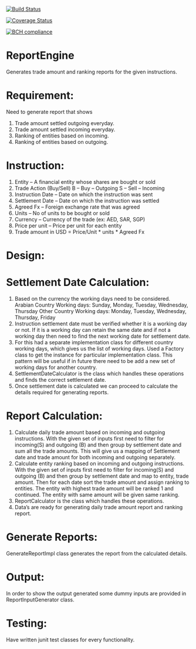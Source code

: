 [![Build Status](https://travis-ci.org/pinkybalan/ReportEngine.svg?branch=master)](https://travis-ci.org/pinkybalan/ReportEngine)

[![Coverage Status](https://coveralls.io/repos/github/pinkybalan/ReportEngine/badge.svg?branch=master&v=1.0)](https://coveralls.io/github/pinkybalan/ReportEngine?branch=master)

[![BCH compliance](https://bettercodehub.com/edge/badge/pinkybalan/ReportEngine?branch=master)](https://bettercodehub.com/)

# ReportEngine
Generates trade amount and ranking reports for the given instructions.

# Requirement:

Need to generate report that shows
1.	Trade amount settled outgoing everyday.
2.	Trade amount settled incoming everyday.
3.	Ranking of entities based on incoming.
4.	Ranking of entities based on outgoing.

# Instruction:
1.	Entity – A financial entity whose shares are bought or sold
2.	Trade Action (Buy/Sell) 
  	B – Buy – Outgoing
    S – Sell – Incoming
3.	Instruction Date – Date on which the instruction was sent
4.	Settlement Date – Date on which the instruction was settled
5.	Agreed Fx – Foreign exchange rate that was agreed
6.	Units – No of units to be bought or sold 
7.	Currency –  Currency of the trade (ex: AED, SAR, SGP)
8.	Price per unit – Price per unit for each entity
9.	Trade amount in USD = Price/Unit * units * Agreed Fx

# Design:

# Settlement Date Calculation:
1.	Based on the currency the working days need to be considered.               
Arabian Country Working days: 
Sunday, Monday, Tuesday, Wednesday, Thursday
Other Country Working days:
Monday, Tuesday, Wednesday, Thursday, Friday
2.	Instruction settlement date must be verified whether it is a working day or not. If it is a working day can retain the same date and if not a working day then need to find the next working date for settlement date.
3.	For this had a separate implementation class for different country working days, which gives us the list of working days. Used a Factory class to get the instance for particular implementation class. This pattern will be useful if in future there need to be add a new set of working days for another country. 
4.	SettlementDateCalculator is the class which handles these operations and finds the correct settlement date.
5.	Once settlement date is calculated we can proceed to calculate the details required for generating reports.

# Report Calculation:
1.	Calculate daily trade amount based on incoming and outgoing instructions.
With the given set of inputs first need to filter for incoming(S) and    outgoing (B) and then group by settlement date and sum all the trade amounts. This will give us a mapping of Settlement date and trade amount for both incoming and outgoing separately.
2.	Calculate entity ranking based on incoming and outgoing instructions.
With the given set of inputs first need to filter for incoming(S) and outgoing (B) and then group by settlement date and map to entity, trade amount. Then for each date sort the trade amount and assign ranking to entities. The entity with highest trade amount will be ranked 1 and continued. The entity with same amount will be given same ranking.  
3.	ReportCalculator is the class which handles these operations.
4.	Data’s are ready for generating daily trade amount report and ranking report.

# Generate Reports:
GenerateReportImpl class generates the report from the calculated details.

# Output:
In order to show the output generated some dummy inputs are provided in ReportInputGenerator class.

# Testing:
Have written junit test classes for every functionality.
